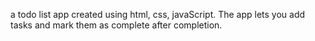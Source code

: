 a todo list app created using html, css, javaScript. The app lets you add tasks and mark them as complete after completion.
